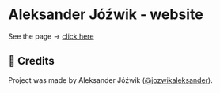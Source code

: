 # Aleksander Jóźwik - website

See the page -> [click here](https://aleksanderjozwik.me)

## 👤 Credits
Project was made by Aleksander Jóźwik ([@jozwikaleksander](https://github.com/jozwikaleksander)).
